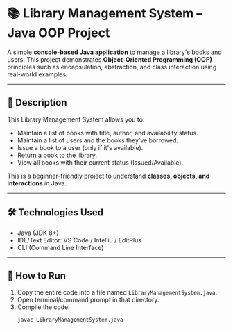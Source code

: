 # 📚 Library Management System – Java OOP Project

A simple **console-based Java application** to manage a library's books and users. This project demonstrates **Object-Oriented Programming (OOP)** principles such as encapsulation, abstraction, and class interaction using real-world examples.

---

## 📄 Description

This Library Management System allows you to:

- Maintain a list of books with title, author, and availability status.
- Maintain a list of users and the books they’ve borrowed.
- Issue a book to a user (only if it's available).
- Return a book to the library.
- View all books with their current status (Issued/Available).

This is a beginner-friendly project to understand **classes, objects, and interactions** in Java.

---

## 🛠 Technologies Used

- Java (JDK 8+)
- IDE/Text Editor: VS Code / IntelliJ / EditPlus
- CLI (Command Line Interface)

---

## 🚀 How to Run

1. Copy the entire code into a file named `LibraryManagementSystem.java`.
2. Open terminal/command prompt in that directory.
3. Compile the code:
   ```bash
   javac LibraryManagementSystem.java
